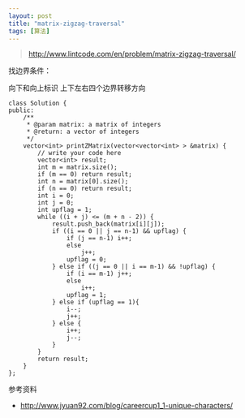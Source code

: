 ```yaml
---
layout: post
title: "matrix-zigzag-traversal"
tags: [算法]
---	
```

	
>http://www.lintcode.com/en/problem/matrix-zigzag-traversal/

找边界条件：

向下和向上标识
上下左右四个边界转移方向

	class Solution {
	public:
	    /**
	     * @param matrix: a matrix of integers
	     * @return: a vector of integers
	     */
	    vector<int> printZMatrix(vector<vector<int> > &matrix) {
	        // write your code here
	        vector<int> result;
	        int m = matrix.size();
	        if (m == 0) return result;
	        int n = matrix[0].size();
	        if (n == 0) return result;
	        int i = 0;
	        int j = 0;
	        int upflag = 1;
	        while ((i + j) <= (m + n - 2)) {
	            result.push_back(matrix[i][j]);
	            if ((i == 0 || j == n-1) && upflag) {
	                if (j == n-1) i++;
	                else
	                    j++;
	                upflag = 0;
	            } else if ((j == 0 || i == m-1) && !upflag) {
	                if (i == m-1) j++;
	                else 
	                    i++;
	                upflag = 1;
	            } else if (upflag == 1){
	                i--;
	                j++;
	            } else {
	                i++;
	                j--;
	            }
	        }
	        return result;
	    }
	};



参考资料

+ http://www.jyuan92.com/blog/careercup1_1-unique-characters/